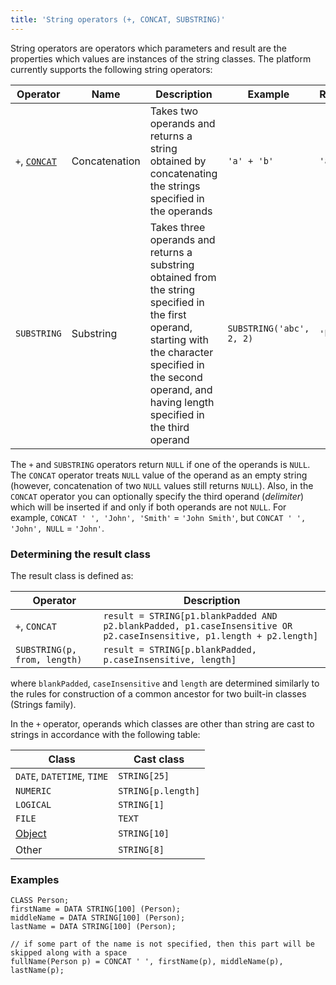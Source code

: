 ```yaml
---
title: 'String operators (+, CONCAT, SUBSTRING)'
---
```


String operators are operators which parameters and result are the properties which values are instances of the string classes. The platform currently supports the following string operators:

|Operator|Name|Description|Example|Result|
|--------|----|-----------|-------|------|
|`+`,&nbsp;[`CONCAT`](CONCAT_operator.md)|Concatenation|Takes two operands and returns a string obtained by concatenating the strings specified in the operands|`'a' + 'b'`|`'ab'`|
|`SUBSTRING`|Substring|Takes three operands and returns a substring obtained from the string specified in the first operand, starting with the character specified in the second operand, and having length specified in the third operand|`SUBSTRING('abc', 2, 2)`|`'bc'`|

The `+` and `SUBSTRING` operators return `NULL` if one of the operands is `NULL`. The `CONCAT` operator treats `NULL` value of the operand as an empty string (however, concatenation of two `NULL` values still returns `NULL`). Also, in the `CONCAT` operator you can optionally specify the third operand (*delimiter*) which will be inserted if and only if both operands are not `NULL`. For example, `CONCAT ' ', 'John', 'Smith'` = `'John Smith'`, but `CONCAT ' ', 'John', NULL` = `'John'`.

### Determining the result class

The result class is defined as:

|Operator|Description|
|---|---|
|`+`, `CONCAT`|`result = STRING[p1.blankPadded AND p2.blankPadded, p1.caseInsensitive OR p2.caseInsensitive, p1.length + p2.length]`|
|`SUBSTRING(p, from, length)`|`result = STRING[p.blankPadded, p.caseInsensitive, length]`|

where `blankPadded`, `caseInsensitive` and `length` are determined similarly to the rules for construction of a common ancestor for two built-in classes (Strings family).

In the `+` operator, operands which classes are other than string are cast to strings in accordance with the following table:

|Class                     |Cast class          |
|--------------------------|--------------------|
|`DATE`, `DATETIME`, `TIME`|`STRING[25]`        |
|`NUMERIC`                 |`STRING[p.length]`  |
|`LOGICAL`                 |`STRING[1]`         |
|`FILE`                    |`TEXT`              |
|[Object](User_classes.md) |`STRING[10]`        |
|Other                     |`STRING[8]`         |

### Examples


```lsf
CLASS Person;
firstName = DATA STRING[100] (Person);
middleName = DATA STRING[100] (Person);
lastName = DATA STRING[100] (Person);

// if some part of the name is not specified, then this part will be skipped along with a space
fullName(Person p) = CONCAT ' ', firstName(p), middleName(p), lastName(p);     
```
